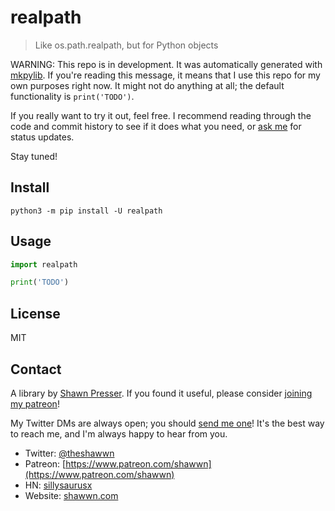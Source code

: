 # realpath

> Like os.path.realpath, but for Python objects

WARNING: This repo is in development. It was automatically generated with [mkpylib](https://github.com/shawwn/scrap/blob/master/mkpylib). If you're reading this message, it means that I use this repo for my own purposes right now. It might not do anything at all; the default functionality is `print('TODO')`.

If you really want to try it out, feel free. I recommend reading through the code and commit history to see if it does what you need, or [ask me](#contact) for status updates.

Stay tuned!

## Install

```
python3 -m pip install -U realpath
```

## Usage

```py
import realpath

print('TODO')
```

## License

MIT

## Contact

A library by [Shawn Presser](https://www.shawwn.com). If you found it useful, please consider [joining my patreon](https://www.patreon.com/shawwn)!

My Twitter DMs are always open; you should [send me one](https://twitter.com/theshawwn)! It's the best way to reach me, and I'm always happy to hear from you.

- Twitter: [@theshawwn](https://twitter.com/theshawwn)
- Patreon: [https://www.patreon.com/shawwn](https://www.patreon.com/shawwn)
- HN: [sillysaurusx](https://news.ycombinator.com/threads?id=sillysaurusx)
- Website: [shawwn.com](https://www.shawwn.com)

